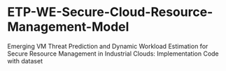# ETP-WE-Secure-Cloud-Resource-Management-Model
Emerging VM Threat Prediction and Dynamic Workload Estimation for Secure Resource Management in Industrial Clouds: Implementation Code with dataset 
